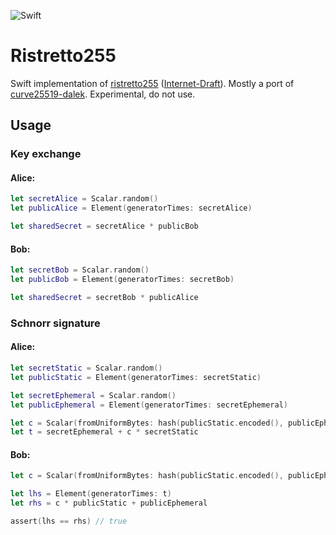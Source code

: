 ![Swift](https://github.com/nixberg/ristretto255-swift/workflows/Swift/badge.svg?branch=master)

# Ristretto255

Swift implementation of [ristretto255](https://ristretto.group)
([Internet-Draft](https://tools.ietf.org/html/draft-irtf-cfrg-ristretto255-decaf448-00)).
Mostly a port of [curve25519-dalek](https://github.com/dalek-cryptography/curve25519-dalek).
Experimental, do not use.

## Usage
### Key exchange
#### Alice:
```Swift
let secretAlice = Scalar.random()
let publicAlice = Element(generatorTimes: secretAlice)

let sharedSecret = secretAlice * publicBob
```
#### Bob:
```Swift
let secretBob = Scalar.random()
let publicBob = Element(generatorTimes: secretBob)

let sharedSecret = secretBob * publicAlice
```

### Schnorr signature
#### Alice:
```Swift
let secretStatic = Scalar.random()
let publicStatic = Element(generatorTimes: secretStatic)

let secretEphemeral = Scalar.random()
let publicEphemeral = Element(generatorTimes: secretEphemeral)

let c = Scalar(fromUniformBytes: hash(publicStatic.encoded(), publicEphemeral.encoded(), message))
let t = secretEphemeral + c * secretStatic
```
#### Bob:
```Swift
let c = Scalar(fromUniformBytes: hash(publicStatic.encoded(), publicEphemeral.encoded(), message))

let lhs = Element(generatorTimes: t)
let rhs = c * publicStatic + publicEphemeral

assert(lhs == rhs) // true
```
